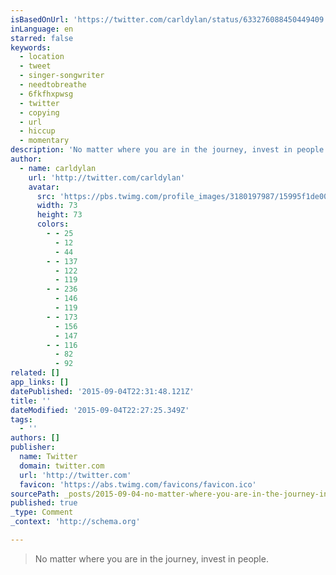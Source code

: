 ```yaml
---
isBasedOnUrl: 'https://twitter.com/carldylan/status/633276088450449409'
inLanguage: en
starred: false
keywords:
  - location
  - tweet
  - singer-songwriter
  - needtobreathe
  - 6fkfhxpwsg
  - twitter
  - copying
  - url
  - hiccup
  - momentary
description: 'No matter where you are in the journey, invest in people. '
author:
  - name: carldylan
    url: 'http://twitter.com/carldylan'
    avatar:
      src: 'https://pbs.twimg.com/profile_images/3180197987/15995f1de0031931c61c7a8ae20306d4_bigger.jpeg'
      width: 73
      height: 73
      colors:
        - - 25
          - 12
          - 44
        - - 137
          - 122
          - 119
        - - 236
          - 146
          - 119
        - - 173
          - 156
          - 147
        - - 116
          - 82
          - 92
related: []
app_links: []
datePublished: '2015-09-04T22:31:48.121Z'
title: ''
dateModified: '2015-09-04T22:27:25.349Z'
tags:
  - ''
authors: []
publisher:
  name: Twitter
  domain: twitter.com
  url: 'http://twitter.com'
  favicon: 'https://abs.twimg.com/favicons/favicon.ico'
sourcePath: _posts/2015-09-04-no-matter-where-you-are-in-the-journey-invest-in-people.md
published: true
_type: Comment
_context: 'http://schema.org'

---
```

> No matter where you are in the journey, invest in people.
